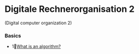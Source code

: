 # Digitale Rechnerorganisation 2
(Digital computer organization 2)

### Basics
- 1💠[What is an algorithm?](https://www.tutorialspoint.com/data_structures_algorithms/algorithms_basics.htm#)

